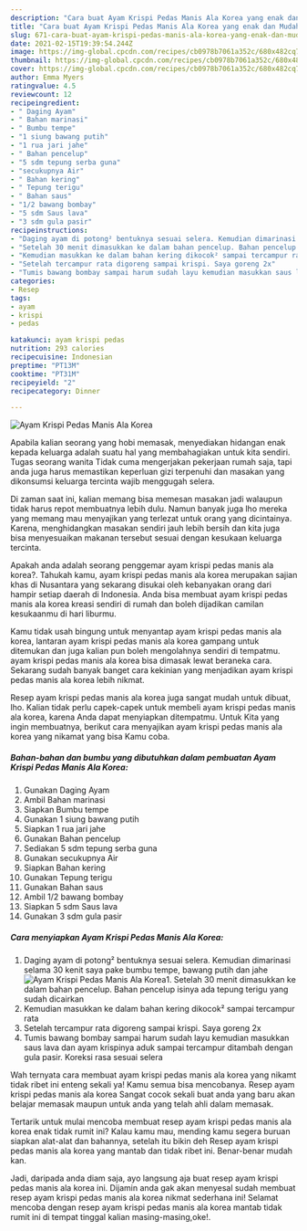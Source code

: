 ```yaml
---
description: "Cara buat Ayam Krispi Pedas Manis Ala Korea yang enak dan Mudah Dibuat"
title: "Cara buat Ayam Krispi Pedas Manis Ala Korea yang enak dan Mudah Dibuat"
slug: 671-cara-buat-ayam-krispi-pedas-manis-ala-korea-yang-enak-dan-mudah-dibuat
date: 2021-02-15T19:39:54.244Z
image: https://img-global.cpcdn.com/recipes/cb0978b7061a352c/680x482cq70/ayam-krispi-pedas-manis-ala-korea-foto-resep-utama.jpg
thumbnail: https://img-global.cpcdn.com/recipes/cb0978b7061a352c/680x482cq70/ayam-krispi-pedas-manis-ala-korea-foto-resep-utama.jpg
cover: https://img-global.cpcdn.com/recipes/cb0978b7061a352c/680x482cq70/ayam-krispi-pedas-manis-ala-korea-foto-resep-utama.jpg
author: Emma Myers
ratingvalue: 4.5
reviewcount: 12
recipeingredient:
- " Daging Ayam"
- " Bahan marinasi"
- " Bumbu tempe"
- "1 siung bawang putih"
- "1 rua jari jahe"
- " Bahan pencelup"
- "5 sdm tepung serba guna"
- "secukupnya Air"
- " Bahan kering"
- " Tepung terigu"
- " Bahan saus"
- "1/2 bawang bombay"
- "5 sdm Saus lava"
- "3 sdm gula pasir"
recipeinstructions:
- "Daging ayam di potong² bentuknya sesuai selera. Kemudian dimarinasi selama 30 kenit saya pake bumbu tempe, bawang putih dan jahe"
- "Setelah 30 menit dimasukkan ke dalam bahan pencelup. Bahan pencelup isinya ada tepung terigu yang sudah dicairkan"
- "Kemudian masukkan ke dalam bahan kering dikocok² sampai tercampur rata"
- "Setelah tercampur rata digoreng sampai krispi. Saya goreng 2x"
- "Tumis bawang bombay sampai harum sudah layu kemudian masukkan saus lava dan ayam krispinya aduk sampai tercampur ditambah dengan gula pasir. Koreksi rasa sesuai selera"
categories:
- Resep
tags:
- ayam
- krispi
- pedas

katakunci: ayam krispi pedas 
nutrition: 293 calories
recipecuisine: Indonesian
preptime: "PT13M"
cooktime: "PT31M"
recipeyield: "2"
recipecategory: Dinner

---
```



![Ayam Krispi Pedas Manis Ala Korea](https://img-global.cpcdn.com/recipes/cb0978b7061a352c/680x482cq70/ayam-krispi-pedas-manis-ala-korea-foto-resep-utama.jpg)

Apabila kalian seorang yang hobi memasak, menyediakan hidangan enak kepada keluarga adalah suatu hal yang membahagiakan untuk kita sendiri. Tugas seorang  wanita Tidak cuma mengerjakan pekerjaan rumah saja, tapi anda juga harus memastikan keperluan gizi terpenuhi dan masakan yang dikonsumsi keluarga tercinta wajib menggugah selera.

Di zaman  saat ini, kalian memang bisa memesan masakan jadi walaupun tidak harus repot membuatnya lebih dulu. Namun banyak juga lho mereka yang memang mau menyajikan yang terlezat untuk orang yang dicintainya. Karena, menghidangkan masakan sendiri jauh lebih bersih dan kita juga bisa menyesuaikan makanan tersebut sesuai dengan kesukaan keluarga tercinta. 



Apakah anda adalah seorang penggemar ayam krispi pedas manis ala korea?. Tahukah kamu, ayam krispi pedas manis ala korea merupakan sajian khas di Nusantara yang sekarang disukai oleh kebanyakan orang dari hampir setiap daerah di Indonesia. Anda bisa membuat ayam krispi pedas manis ala korea kreasi sendiri di rumah dan boleh dijadikan camilan kesukaanmu di hari liburmu.

Kamu tidak usah bingung untuk menyantap ayam krispi pedas manis ala korea, lantaran ayam krispi pedas manis ala korea gampang untuk ditemukan dan juga kalian pun boleh mengolahnya sendiri di tempatmu. ayam krispi pedas manis ala korea bisa dimasak lewat beraneka cara. Sekarang sudah banyak banget cara kekinian yang menjadikan ayam krispi pedas manis ala korea lebih nikmat.

Resep ayam krispi pedas manis ala korea juga sangat mudah untuk dibuat, lho. Kalian tidak perlu capek-capek untuk membeli ayam krispi pedas manis ala korea, karena Anda dapat menyiapkan ditempatmu. Untuk Kita yang ingin membuatnya, berikut cara menyajikan ayam krispi pedas manis ala korea yang nikamat yang bisa Kamu coba.

<!--inarticleads1-->

##### Bahan-bahan dan bumbu yang dibutuhkan dalam pembuatan Ayam Krispi Pedas Manis Ala Korea:

1. Gunakan  Daging Ayam
1. Ambil  Bahan marinasi
1. Siapkan  Bumbu tempe
1. Gunakan 1 siung bawang putih
1. Siapkan 1 rua jari jahe
1. Gunakan  Bahan pencelup
1. Sediakan 5 sdm tepung serba guna
1. Gunakan secukupnya Air
1. Siapkan  Bahan kering
1. Gunakan  Tepung terigu
1. Gunakan  Bahan saus
1. Ambil 1/2 bawang bombay
1. Siapkan 5 sdm Saus lava
1. Gunakan 3 sdm gula pasir




<!--inarticleads2-->

##### Cara menyiapkan Ayam Krispi Pedas Manis Ala Korea:

1. Daging ayam di potong² bentuknya sesuai selera. Kemudian dimarinasi selama 30 kenit saya pake bumbu tempe, bawang putih dan jahe
<img src="https://img-global.cpcdn.com/steps/22ac8169c52bbf72/160x128cq70/ayam-krispi-pedas-manis-ala-korea-langkah-memasak-1-foto.jpg" alt="Ayam Krispi Pedas Manis Ala Korea">1. Setelah 30 menit dimasukkan ke dalam bahan pencelup. Bahan pencelup isinya ada tepung terigu yang sudah dicairkan
1. Kemudian masukkan ke dalam bahan kering dikocok² sampai tercampur rata
1. Setelah tercampur rata digoreng sampai krispi. Saya goreng 2x
1. Tumis bawang bombay sampai harum sudah layu kemudian masukkan saus lava dan ayam krispinya aduk sampai tercampur ditambah dengan gula pasir. Koreksi rasa sesuai selera




Wah ternyata cara membuat ayam krispi pedas manis ala korea yang nikamt tidak ribet ini enteng sekali ya! Kamu semua bisa mencobanya. Resep ayam krispi pedas manis ala korea Sangat cocok sekali buat anda yang baru akan belajar memasak maupun untuk anda yang telah ahli dalam memasak.

Tertarik untuk mulai mencoba membuat resep ayam krispi pedas manis ala korea enak tidak rumit ini? Kalau kamu mau, mending kamu segera buruan siapkan alat-alat dan bahannya, setelah itu bikin deh Resep ayam krispi pedas manis ala korea yang mantab dan tidak ribet ini. Benar-benar mudah kan. 

Jadi, daripada anda diam saja, ayo langsung aja buat resep ayam krispi pedas manis ala korea ini. Dijamin anda gak akan menyesal sudah membuat resep ayam krispi pedas manis ala korea nikmat sederhana ini! Selamat mencoba dengan resep ayam krispi pedas manis ala korea mantab tidak rumit ini di tempat tinggal kalian masing-masing,oke!.

